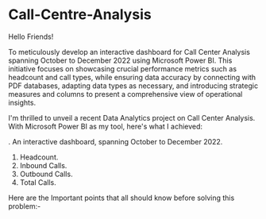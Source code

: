 # Call-Centre-Analysis

Hello Friends!

To meticulously develop an interactive dashboard for Call Center Analysis spanning October to December 2022 using Microsoft Power BI. 
This initiative focuses on showcasing crucial performance metrics such as headcount and call types, 
while ensuring data accuracy by connecting with PDF databases, adapting data types as necessary, 
and introducing strategic measures and columns to present a comprehensive view of operational insights.

I'm thrilled to unveil a recent Data Analytics project on Call Center Analysis. With Microsoft Power BI as my tool, here's what I achieved:

. An interactive dashboard, spanning October to December 2022.

1. Headcount.
2. Inbound Calls.
3. Outbound Calls.
4. Total Calls.

Here are the Important points that all should know before solving this problem:-
